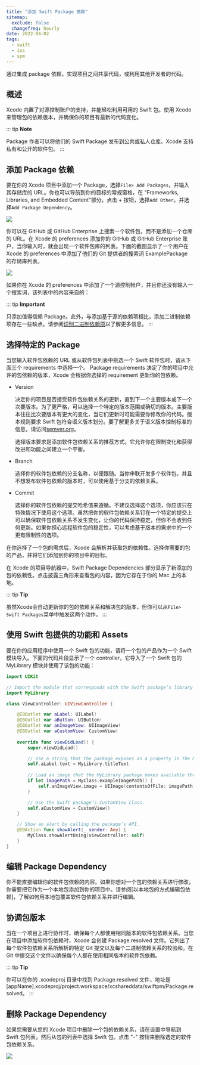 ```yaml
---
title: "添加 Swift Package 依赖"
sitemap:
  exclude: false
  changefreq: hourly
date: 2022-04-02
tags:
  - swift
  - ios
  - spm
---
```


通过集成 package 依赖，实现项目之间共享代码，或利用其他开发者的代码。

## 概述

Xcode 内置了对源控制账户的支持，并能轻松利用可用的 Swift 包。使用 Xcode 来管理包的依赖版本，并确保你的项目有最新的代码变化。

::: tip
**Note**

Package 作者可以将他们的 Swift Package 发布到公共或私人仓库。Xcode 支持私有和公开的软件包。
:::

## 添加 Package 依赖

要在你的 Xcode 项目中添加一个 Package，选择`File> Add Packages`，并输入其存储库的 URL。你也可以导航到你的目标的常规窗格，在 "Frameworks, Libraries, and Embedded Content"部分，点击 + 按钮，选择`Add Other`，并选择`Add Package Dependency`。

![](http://blog.loveli.site/mweb/16489060301766.jpg)

你可以在 GitHub 或 GitHub Enterprise 上搜索一个软件包，而不是添加一个仓库的 URL。在 Xcode 的 preferences 添加你的 GitHub 或 GitHub Enterprise 账户，当你输入时，就会出现一个软件包库的列表。下面的截图显示了一个用户在 Xcode 的 preferences 中添加了他们的 Git 提供者的搜索词 ExamplePackage 的存储库列表。

![](http://blog.loveli.site/mweb/16489061783290.jpg)

如果你在 Xcode 的 preferences 中添加了一个源控制帐户，并且你还没有输入一个搜索词，该列表中的内容来自的：

::: tip
**Important**

只添加值得信赖 Package。此外，与添加基于源的依赖项相比，添加二进制依赖项存在一些缺点。请参阅[识别二进制依赖项]()以了解更多信息。
:::

## 选择特定的 Package

当您输入软件包依赖的 URL 或从软件包列表中挑选一个 Swift 软件包时，请从下面三个 requirements 中选择一个。 Package requirements 决定了你的项目中允许的包依赖的版本，Xcode 会根据你选择的 requirement 更新你的包依赖。

* Version
  
    决定你的项目是否接受软件包依赖关系的更新，直到下一个主要版本或下一个次要版本。为了更严格，可以选择一个特定的版本范围或确切的版本。主要版本往往比次要版本有更大的变化，当它们更新时可能需要你修改你的代码。版本规则要求 Swift 包符合语义版本划分。要了解更多关于语义版本控制标准的信息，请访问[semver.org](https://semver.org/)。

    选择版本要求是添加软件包依赖关系的推荐方式。它允许你在限制变化和获得改进和功能之间建立一个平衡。

* Branch

    选择你的软件包依赖的分支名称，以便跟随。当你串联开发多个软件包，并且不想发布软件包依赖的版本时，可以使用基于分支的依赖关系。

* Commit

    选择你的软件包依赖的提交哈希值来遵循。不建议选择这个选项，你应该只在特殊情况下使用这个选项。虽然把你的软件包依赖关系钉在一个特定的提交上可以确保软件包依赖关系不发生变化，让你的代码保持稳定，但你不会收到任何更新。如果你担心远程软件包的稳定性，可以考虑基于版本的需求中的一个更有限制性的选项。

在你选择了一个包的需求后，Xcode 会解析并获取包的依赖性。选择你需要的包的产品，并将它们添加到你的项目中的目标。

在 Xcode 的项目导航器中，Swift Package Dependencies 部分显示了新添加的包的依赖性。点击披露三角形来查看包的内容，因为它存在于你的 Mac 上的本地。

::: tip
**Tip**

虽然Xcode会自动更新你的包的依赖关系和解决包的版本，但你可以从`File> Swift Packages`菜单中触发这两个动作。
:::


## 使用 Swift 包提供的功能和 Assets

要在你的应用程序中使用一个 Swift 包的功能，请将一个包的产品作为一个 Swift 模块导入。下面的代码片段显示了一个 controller，它导入了一个 Swift 包的 MyLibrary 模块并使用了该包的功能：

```swift
import UIKit

// Import the module that corresponds with the Swift package’s library product MyLibrary.
import MyLibrary

class ViewController: UIViewController {

    @IBOutlet var aLabel: UILabel!
    @IBOutlet var aButton: UIButton!
    @IBOutlet var anImageView: UIImageView!
    @IBOutlet var aCustomView: CustomView!
    
    override func viewDidLoad() {
        super.viewDidLoad()

        // Use a string that the package exposes as a property in the MyLibrary file.
        self.aLabel.text = MyLibrary.titleText
        
        // Load an image that the MyLibrary package makes available through a class method.
        if let imagePath = MyClass.exampleImagePath() {
            self.anImageView.image = UIImage(contentsOfFile: imagePath)
        }

        // Use the Swift package’s CustomView class.
        self.aCustomView = CustomView()        
    }

    // Show an alert by calling the package’s API.
    @IBAction func showAlert(_ sender: Any) {
        MyClass.showAlertUsing(viewController: self)
    }
}
```

## 编辑 Package Dependency

你不能直接编辑你的软件包依赖的内容。如果你想对一个包的依赖关系进行修改，你需要把它作为一个本地包添加到你的项目中。请参阅[以本地包的方式编辑包依赖]，了解如何用本地包覆盖软件包依赖关系并进行编辑。

## 协调包版本

当在一个项目上进行协作时，确保每个人都使用相同版本的软件包依赖关系。当您在项目中添加软件包依赖时，Xcode 会创建 Package.resolved 文件。它列出了每个软件包依赖关系所解析的特定 Git 提交以及每个二进制依赖关系的校验和。在 Git 中提交这个文件以确保每个人都在使用相同版本的软件包依赖。

::: tip
**Tip**

你可以在你的 .xcodeproj 目录中找到 Package.resolved 文件，地址是 [appName].xcodeproj/project.workspace/xcshareddata/swiftpm/Package.resolved。
:::

## 删除 Package Dependency

如果您需要从您的 Xcode 项目中删除一个包的依赖关系，请在设置中导航到 Swift 包列表，然后从包的列表中选择 Swift 包。点击 "-" 按钮来删除选定的软件包依赖关系。

![](https://docs-assets.developer.apple.com/published/a687950960/a60b2460-f930-4bfe-bf46-4f57bfac42f2.png)



